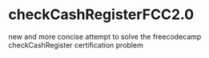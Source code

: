 # checkCashRegisterFCC2.0
new and more concise attempt to solve the freecodecamp checkCashRegister certification problem
